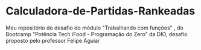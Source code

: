 # Calculadora-de-Partidas-Rankeadas
Meu repositório do desafio do módulo "Trabalhando com funções" , do Bootcamp "Potência Tech iFood - Programação do Zero" da DIO, desafio proposto pelo professor Felipe Aguiar
